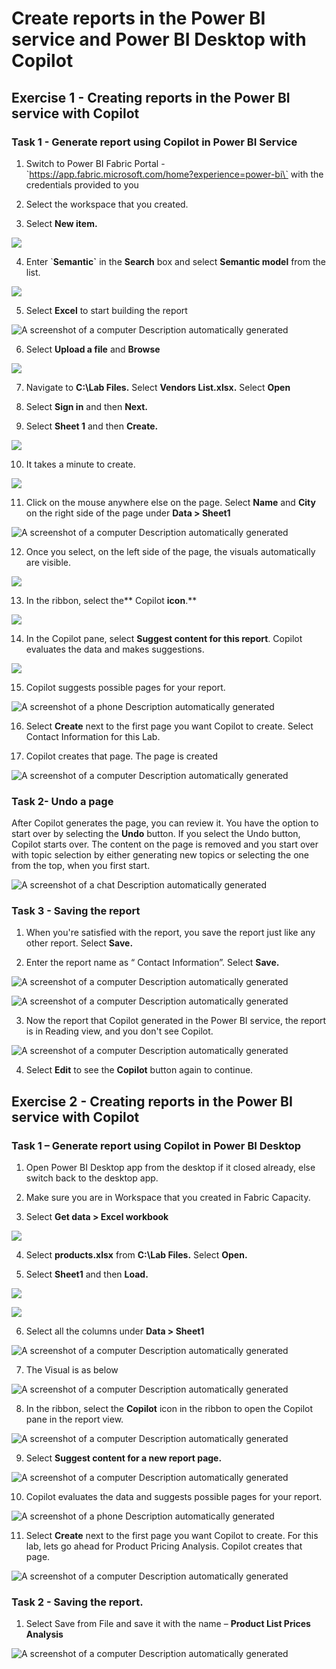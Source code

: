# Create reports in the Power BI service and Power BI Desktop with Copilot 

## Exercise 1 - Creating reports in the Power BI service with Copilot

### Task 1 - Generate report using Copilot in Power BI Service

1.  Switch to Power BI Fabric Portal -
    \`https://app.fabric.microsoft.com/home?experience=power-bi\` with
    the credentials provided to you

2.  Select the workspace that you created.

3.  Select **New item.**

![](./media/image1.png)

4.  Enter \`**Semantic\`** in the **Search** box and select **Semantic
    model** from the list.

![](./media/image2.png)

5.  Select **Excel** to start building the report

![A screenshot of a computer Description automatically
generated](./media/image3.png)

6.  Select **Upload a file** and **Browse**

![](./media/image4.png)

7.  Navigate to **C:\Lab Files.** Select **Vendors List.xlsx.** Select
    **Open**

8.  Select **Sign in** and then **Next.**

9.  Select **Sheet 1** and then **Create.**

![](./media/image5.png)

10. It takes a minute to create.

![](./media/image6.png)

11. Click on the mouse anywhere else on the page. Select **Name** and
    **City** on the right side of the page under **Data \> Sheet1**

![A screenshot of a computer Description automatically
generated](./media/image7.png)

12. Once you select, on the left side of the page, the visuals
    automatically are visible.

![](./media/image8.png)

13. In the ribbon, select the** Copilot **icon**.**

![](./media/image9.png)

14. In the Copilot pane, select **Suggest content for this report**.
    Copilot evaluates the data and makes suggestions.

![](./media/image10.png)

15. Copilot suggests possible pages for your report.

![A screenshot of a phone Description automatically
generated](./media/image11.png)

16. Select **Create** next to the first page you want Copilot to create.
    Select Contact Information for this Lab.

17. Copilot creates that page. The page is created

![A screenshot of a computer Description automatically
generated](./media/image12.png)

### Task 2- Undo a page

After Copilot generates the page, you can review it. You have the option
to start over by selecting the **Undo** button. If you select the Undo
button, Copilot starts over. The content on the page is removed and you
start over with topic selection by either generating new topics or
selecting the one from the top, when you first start.

![A screenshot of a chat Description automatically
generated](./media/image13.png)

### Task 3 - Saving the report

1.  When you're satisfied with the report, you save the report just like
    any other report. Select **Save.**

2.  Enter the report name as “ Contact Information”. Select **Save.**

![A screenshot of a computer Description automatically
generated](./media/image14.png)

![A screenshot of a computer Description automatically
generated](./media/image15.png)

3.  Now the report that Copilot generated in the Power BI service, the
    report is in Reading view, and you don't see Copilot.

![A screenshot of a computer Description automatically
generated](./media/image16.png)

4.  Select **Edit** to see the **Copilot** button again to continue.

## Exercise 2 - Creating reports in the Power BI service with Copilot

### Task 1 – Generate report using Copilot in Power BI Desktop

1.  Open Power BI Desktop app from the desktop if it closed already,
    else switch back to the desktop app.

2.  Make sure you are in Workspace that you created in Fabric Capacity.

3.  Select **Get data \> Excel workbook**

![](./media/image17.png)

4.  Select **products.xlsx** from **C:\Lab Files.** Select **Open.**

5.  Select **Sheet1** and then **Load.**

![](./media/image18.png)

![](./media/image19.png)

6.  Select all the columns under **Data \> Sheet1**

![A screenshot of a computer Description automatically
generated](./media/image20.png)

7.  The Visual is as below

![A screenshot of a computer Description automatically
generated](./media/image21.png)

8.  In the ribbon, select the **Copilot** icon in the ribbon to open the
    Copilot pane in the report view.

![A screenshot of a computer Description automatically
generated](./media/image22.png)

9.  Select **Suggest content for a new report page.**

![A screenshot of a computer Description automatically
generated](./media/image23.png)

10. Copilot evaluates the data and suggests possible pages for your
    report.

![A screenshot of a phone Description automatically
generated](./media/image24.png)

11. Select **Create** next to the first page you want Copilot to create.
    For this lab, lets go ahead for Product Pricing Analysis. Copilot
    creates that page.

![A screenshot of a computer Description automatically
generated](./media/image25.png)

### Task 2 - Saving the report.

1.  Select Save from File and save it with the name – **Product List
    Prices Analysis**

![A screenshot of a computer Description automatically
generated](./media/image26.png)
